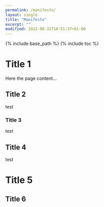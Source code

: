 ```yaml
---
permalink: /manifesto/
layout: single
title: "Manifesto"
excerpt: ""
modified: 2022-08-31T10:51:37+01:00
---
```


{% include base_path %}
{% include toc %}

# Title 1

Here the page content...

## Title 2

test

### Title 3

test

## Title 4

test

# Title 5

## Title 6
